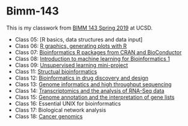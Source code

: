 # Bimm-143

This is my classwork from [BIMM 143 Spring 2019](https://bioboot.github.io/bimm143_S19/) at UCSD. 

- Class 05: [R basics, data structures and data input] 
- Class 06: [R graphics, generating plots with R](https://github.com/VictoriaShi97/bimm143/blob/master/Class06/Class_6.md)
- Class 07: [Bioinformatics R packages from CRAN and BioConductor](https://github.com/VictoriaShi97/bimm143/blob/master/Class07/Class07.md)
- Class 08: [Introduction to machine learning for Bioinformatics 1](https://github.com/VictoriaShi97/bimm143/blob/master/Class08/Class8.md)
- Class 09: [Unsupervised learning mini-project](https://github.com/VictoriaShi97/bimm143/blob/master/Class09/Class9.md)
- Class 11: [Structual bioinformatics](https://github.com/VictoriaShi97/bimm143/blob/master/Class11/Class11.md)
- Class 12: [Bioinformatics in drug discovery and design](https://github.com/VictoriaShi97/bimm143/blob/master/Class12/Class12.md) 
- Class 13: [Genome informatics and high throughput sequencing](https://github.com/VictoriaShi97/bimm143/blob/master/Class13/Class13/Clss13.md) 
- Class 14: [Transcriptomics and the analysis of RNA-Seq data](https://github.com/VictoriaShi97/Bimm143/blob/master/Class14/Class14.md) 
- Class 15: [Genome annotation and the interpretation of gene lists](https://github.com/VictoriaShi97/bimm143/blob/master/Class15/Class15/Class15.md)
- Class 16: Essential UNIX for bioinformatics 
- Class 17: Biological network analysis
- Class 18: [Cancer genomics](https://github.com/VictoriaShi97/Bimm143/blob/master/Class18/Class18.md)
